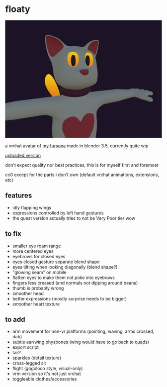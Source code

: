 # floaty

![](thumbnail.png)

a vrchat avatar of [my fursona](https://hecko.my.to/fursonae#floaty) made in blender 3.5, currently quite wip

[uploaded version](https://vrchat.com/home/avatar/avtr_2edfaf3f-90ee-4b39-bf69-7e326042dbf5)

don't expect quality nor best practices, this is for myself first and foremost

cc0 except for the parts i don't own (default vrchat animations, extensions, etc)

## features

- idly flapping wings
- expressions controlled by left hand gestures
- the quest version actually tries to not be Very Poor tier wow

## to fix

- smaller eye roam range
- more centered eyes
- eyebrows for closed eyes
- eyes closed gesture separate blend shape
- eyes tilting when looking diagonally (blend shape?)
- "glowing seam" on mobile
- flatten eyes to make them not poke into eyebrows
- fingers less creased (and normals not dipping around beans)
- thumb is probably wrong
- smoother head
- better expressions (mostly surprise needs to be bigger)
- smoother heart texture

## to add

- arm movement for non-vr platforms (pointing, waving, arms crossed, dab)
- subtle ear/wing physbones (wing would have to go back to quads)
- export script
- tail?
- sparkles (detail texture)
- cross-legged sit
- flight (gogoloco style, visual-only)
- vrm version so it's not just vrchat
- toggleable clothes/accessories
